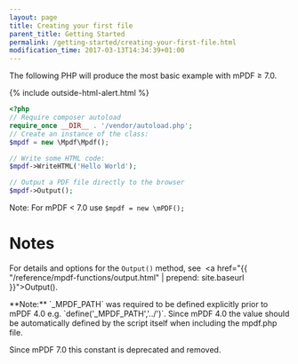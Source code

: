 ```yaml
---
layout: page
title: Creating your first file
parent_title: Getting Started
permalink: /getting-started/creating-your-first-file.html
modification_time: 2017-03-13T14:34:39+01:00
---
```

The following PHP will produce the most basic example with mPDF &ge; 7.0.

{% include outside-html-alert.html %}

```php
<?php
// Require composer autoload
require_once __DIR__ . '/vendor/autoload.php';
// Create an instance of the class:
$mpdf = new \Mpdf\Mpdf();

// Write some HTML code:
$mpdf->WriteHTML('Hello World');

// Output a PDF file directly to the browser
$mpdf->Output();
```

Note: For mPDF < 7.0 use `$mpdf = new \mPDF();`

# Notes

For details and options for the `Output()` method, see 
<a href="{{ "/reference/mpdf-functions/output.html" | prepend: site.baseurl }}">Output()</a>.


<div class="alert alert-info" role="alert" markdown="1">
  **Note:** `_MPDF_PATH` was required to be defined explicitly prior to mPDF 4.0 e.g. `define('_MPDF_PATH','../')`.
  Since mPDF 4.0 the value should be automatically defined by the script itself when including the mpdf.php file.

  Since mPDF 7.0 this constant is deprecated and removed.
</div>

